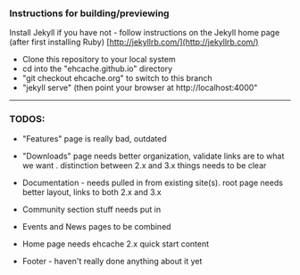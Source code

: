 ### Instructions for building/previewing

Install Jekyll if you have not - follow instructions on the Jekyll home page (after first installing Ruby)
[http://jekyllrb.com/](http://jekyllrb.com/)

* Clone this repository to your local system
* cd into the "ehcache.github.io" directory
* "git checkout ehcache.org" to switch to this branch
* "jekyll serve"   (then point your browser at http://localhost:4000"


---


### TODOS:

* "Features" page is really bad, outdated

* "Downloads" page needs better organization, validate links are to what we want .  distinction between 2.x and 3.x things needs to be clear

* Documentation - needs pulled in from existing site(s).  root page needs better layout, links to both 2.x and 3.x

* Community section stuff needs put in

* Events and News pages to be combined


* Home page needs  ehcache 2.x quick start content

* Footer - haven't really done anything about it yet
